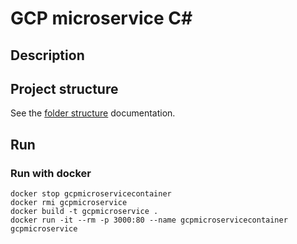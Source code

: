 # GCP microservice C#

## Description

## Project structure

See the [folder structure](doc/folder_structure.md) documentation.

## Run

### Run with docker

```shell
docker stop gcpmicroservicecontainer
docker rmi gcpmicroservice
docker build -t gcpmicroservice .
docker run -it --rm -p 3000:80 --name gcpmicroservicecontainer gcpmicroservice
```
